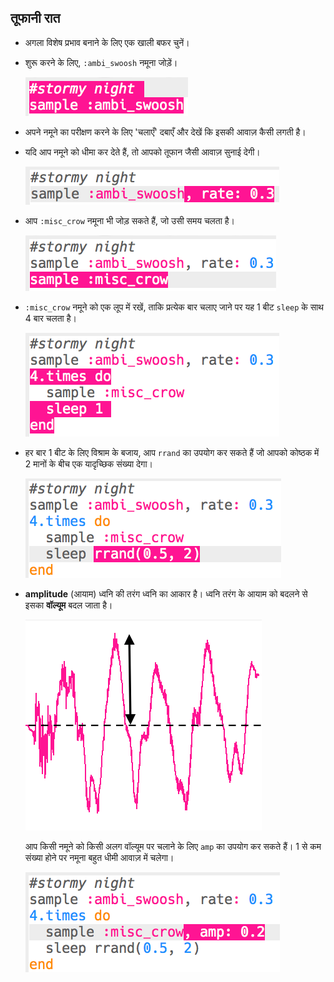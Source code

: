 ## तूफानी रात

+ अगला विशेष प्रभाव बनाने के लिए एक खाली बफर चुनें।

+ शुरू करने के लिए, `:ambi_swoosh` नमूना जोड़ें।
    
    ![स्क्रीनशॉट](images/effects-storm-sample.png)

+ अपने नमूने का परीक्षण करने के लिए 'चलाएँ' दबाएँ और देखें कि इसकी आवाज़ कैसी लगती है।

+ यदि आप नमूने को धीमा कर देते हैं, तो आपको तूफान जैसी आवाज़ सुनाई देगी।
    
    ![स्क्रीनशॉट](images/effects-storm-rate.png)

+ आप `:misc_crow` नमूना भी जोड़ सकते हैं, जो उसी समय चलता है।
    
    ![स्क्रीनशॉट](images/effects-storm-crow.png)

+ `:misc_crow` नमूने को एक लूप में रखें, ताकि प्रत्येक बार चलाए जाने पर यह 1 बीट `sleep` के साथ 4 बार चलता है।
    
    ![स्क्रीनशॉट](images/effects-storm-crow-repeat.png)

+ हर बार 1 बीट के लिए विश्राम के बजाय, आप `rrand` का उपयोग कर सकते हैं जो आपको कोष्ठक में 2 मानों के बीच एक यादृच्छिक संख्या देगा।
    
    ![स्क्रीनशॉट](images/effects-storm-crow-rand.png)

+ **amplitude** (आयाम) ध्वनि की तरंग ध्वनि का आकार है। ध्वनि तरंग के आयाम को बदलने से इसका **वॉल्यूम** बदल जाता है।
    
    ![आयाम](images/effects-amplitude.png)
    
    आप किसी नमूने को किसी अलग वॉल्यूम पर चलाने के लिए `amp` का उपयोग कर सकते हैं। 1 से कम संख्या होने पर नमूना बहुत धीमी आवाज़ में चलेगा।
    
    ![स्क्रीनशॉट](images/effects-storm-crow-amp.png)